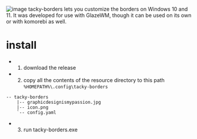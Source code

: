 ![image](https://github.com/user-attachments/assets/e1786c07-4168-42ca-8ada-ccbabcf74a63)
tacky-borders lets you customize the borders on Windows 10 and 11. It was developed for use with GlazeWM, though it can be used on its own or with komorebi as well.


# install
- 1. download the release
- 2. copy all the contents of the resource directory to this path `%HOMEPATH%\.config\tacky-borders`
```
-- tacky-borders
    |-- graphicdesignismypassion.jpg
    |-- icon.png
    `-- config.yaml
```
- 3. run tacky-borders.exe
